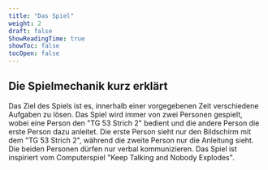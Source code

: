```yaml
---
title: "Das Spiel"
weight: 2
draft: false
ShowReadingTime: true
showToc: false
tocOpen: false
---
```


## Die Spielmechanik kurz erklärt

Das Ziel des Spiels ist es, innerhalb einer vorgegebenen Zeit verschiedene Aufgaben zu lösen. Das Spiel wird immer von zwei Personen gespielt, wobei eine Person den "TG 53 Strich 2" bedient und die andere Person die erste Person dazu anleitet. Die erste Person sieht nur den Bildschirm mit dem "TG 53 Strich 2", während die zweite Person nur die Anleitung sieht. Die beiden Personen dürfen nur verbal kommunizieren. Das Spiel ist inspiriert vom Computerspiel "Keep Talking and Nobody Explodes".